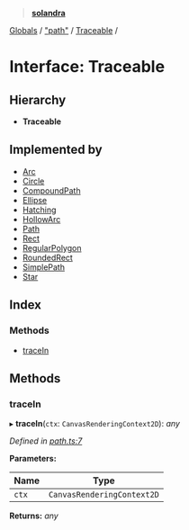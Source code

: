 > **[solandra](../README.md)**

[Globals](../README.md) / ["path"](../modules/_path_.md) / [Traceable](_path_.traceable.md) /

# Interface: Traceable

## Hierarchy

* **Traceable**

## Implemented by

* [Arc](../classes/_path_.arc.md)
* [Circle](../classes/_path_.circle.md)
* [CompoundPath](../classes/_path_.compoundpath.md)
* [Ellipse](../classes/_path_.ellipse.md)
* [Hatching](../classes/_path_.hatching.md)
* [HollowArc](../classes/_path_.hollowarc.md)
* [Path](../classes/_path_.path.md)
* [Rect](../classes/_path_.rect.md)
* [RegularPolygon](../classes/_path_.regularpolygon.md)
* [RoundedRect](../classes/_path_.roundedrect.md)
* [SimplePath](../classes/_path_.simplepath.md)
* [Star](../classes/_path_.star.md)

## Index

### Methods

* [traceIn](_path_.traceable.md#tracein)

## Methods

###  traceIn

▸ **traceIn**(`ctx`: `CanvasRenderingContext2D`): *any*

*Defined in [path.ts:7](https://github.com/jamesporter/solandra/blob/a654911/src/lib/path.ts#L7)*

**Parameters:**

Name | Type |
------ | ------ |
`ctx` | `CanvasRenderingContext2D` |

**Returns:** *any*